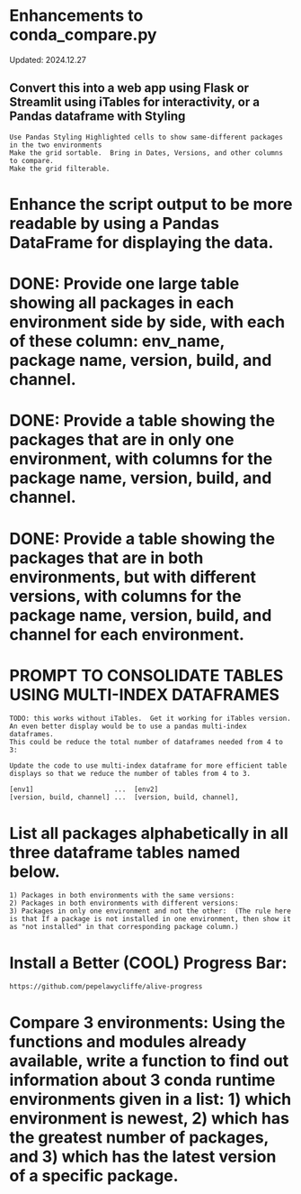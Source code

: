 # Enhancements to conda_compare.py

Updated: 2024.12.27 

## Convert this into a web app using Flask or Streamlit using iTables for interactivity, or a Pandas dataframe with Styling
    Use Pandas Styling Highlighted cells to show same-different packages in the two environments
    Make the grid sortable.  Bring in Dates, Versions, and other columns to compare.
    Make the grid filterable. 

# Enhance the script output to be more readable by using a Pandas DataFrame for displaying the data.


# DONE: Provide one large table showing all packages in each environment side by side, with each of these column: env_name, package name, version, build, and channel.

# DONE: Provide a table showing the packages that are in only one environment, with columns for the package name, version, build, and channel.

# DONE: Provide a table showing the packages that are in both environments, but with different versions, with columns for the package name, version, build, and channel for each environment.

# PROMPT TO CONSOLIDATE TABLES USING MULTI-INDEX DATAFRAMES

    TODO: this works without iTables.  Get it working for iTables version.
    An even better display would be to use a pandas multi-index dataframes.    
    This could be reduce the total number of dataframes needed from 4 to 3:  

    Update the code to use multi-index dataframe for more efficient table displays so that we reduce the number of tables from 4 to 3.

    [env1]                    ...  [env2]
    [version, build, channel] ...  [version, build, channel], 

# List all packages alphabetically in all three dataframe tables named below.
    1) Packages in both environments with the same versions:
    2) Packages in both environments with different versions:
    3) Packages in only one environment and not the other:  (The rule here is that If a package is not installed in one environment, then show it as "not installed" in that corresponding package column.)

# Install a Better (COOL) Progress Bar: 
    https://github.com/pepelawycliffe/alive-progress

# Compare 3 environments: Using the functions and modules already available, write a function to find out information about 3 conda runtime environments given in a list: 1) which environment is newest, 2) which has the greatest number of packages, and 3) which has the latest version of a specific package.  